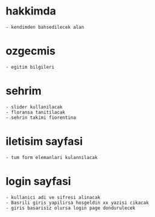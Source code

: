 # hakkimda
    - kendimden bahsedilecek alan
# ozgecmis
    - egitim bilgileri
# sehrim
    - slider kullanilacak
    - floransa tanitilacak
    - sehrin takimi fiorentina
# iletisim sayfasi
    - tum form elemanlari kulannilacak
# login sayfasi
    - kullanici adi ve sifresi alinacak
    - Basrili giris yapilirsa hosgeldin xx yazisi cikacak
    - giris basarisiz olursa login page dondurulecek